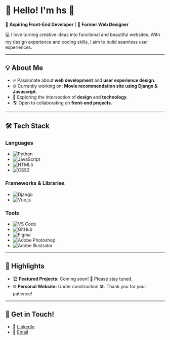 # 👋 Hello! I'm hs 🌟

🌱 **Aspiring Front-End Developer** | 🎨 **Former Web Designer**

💻 I love turning creative ideas into functional and beautiful websites. With my design experience and coding skills, I aim to build seamless user experiences. 

---

## 💡 About Me
- 🔥 Passionate about **web development** and **user experience design**.
- 🌐 Currently working on: **Movie recommendation site using Django & Javascript.**
- 🌈 Exploring the intersection of **design** and **technology**.
- 🌎 Open to collaborating on **front-end projects**.

---

## 🛠️ Tech Stack

### **Languages**  
- ![Python](https://img.shields.io/badge/Python-3776AB?style=flat&logo=python&logoColor=white)  
- ![JavaScript](https://img.shields.io/badge/JavaScript-F7DF1E?style=flat&logo=javascript&logoColor=black)  
- ![HTML5](https://img.shields.io/badge/HTML5-E34F26?style=flat&logo=html5&logoColor=white)  
- ![CSS3](https://img.shields.io/badge/CSS3-1572B6?style=flat&logo=css3&logoColor=white)  

### **Frameworks & Libraries**  
- ![Django](https://img.shields.io/badge/Django-092E20?style=flat&logo=django&logoColor=white)  
- ![Vue.js](https://img.shields.io/badge/Vue.js-4FC08D?style=flat&logo=vue.js&logoColor=white)  

### **Tools**  
- ![VS Code](https://img.shields.io/badge/VS%20Code-007ACC?style=flat&logo=visual-studio-code&logoColor=white)  
- ![GitHub](https://img.shields.io/badge/GitHub-181717?style=flat&logo=github&logoColor=white)  
- ![Figma](https://img.shields.io/badge/Figma-F24E1E?style=flat&logo=figma&logoColor=white)  
- ![Adobe Photoshop](https://img.shields.io/badge/Adobe%20Photoshop-31A8FF?style=flat&logo=adobe-photoshop&logoColor=white)  
- ![Adobe Illustrator](https://img.shields.io/badge/Adobe%20Illustrator-FF9A00?style=flat&logo=adobe-illustrator&logoColor=white)  

---

## 🌟 Highlights
- 🏆 **Featured Projects:** Coming soon! 🚧 Please stay tuned.  
- 🌐 **Personal Website:** Under construction 🛠️. Thank you for your patience! 

---

## 💌 Get in Touch!
- 💼 [LinkedIn](https://linkedin.com/in/yourusername)  
- 📧 [Email](mailto:your.email@example.com)  
